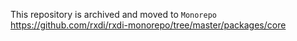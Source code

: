 This repository is archived and moved to `Monorepo` https://github.com/rxdi/rxdi-monorepo/tree/master/packages/core
